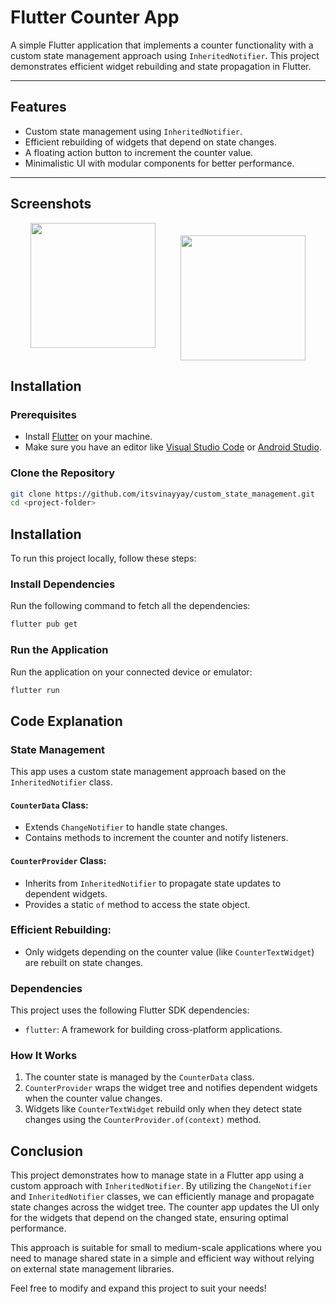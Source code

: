 # Flutter Counter App

A simple Flutter application that implements a counter functionality with a custom state management approach using `InheritedNotifier`. This project demonstrates efficient widget rebuilding and state propagation in Flutter.

---

## Features
- Custom state management using `InheritedNotifier`.
- Efficient rebuilding of widgets that depend on state changes.
- A floating action button to increment the counter value.
- Minimalistic UI with modular components for better performance.

---

## Screenshots

<div style="display: flex; gap:40px; justify-content: center;">
<img src="https://drive.google.com/uc?export=view&id=10NOKzN1yD8hQZ8BRPb8WS2YpQfsVXrGJ"  width="200"/>

<img src="https://drive.google.com/uc?export=view&id=1wvXrgB4djS0k-IW-dnZPl6TXXTz8Fizq" width="200" style="display: block; margin-top: 20px;"/>



</div>

## Installation


### Prerequisites
- Install [Flutter](https://docs.flutter.dev/get-started/install) on your machine.
- Make sure you have an editor like [Visual Studio Code](https://code.visualstudio.com/) or [Android Studio](https://developer.android.com/studio).

### Clone the Repository
```bash
git clone https://github.com/itsvinayyay/custom_state_management.git
cd <project-folder> 
```


## Installation

To run this project locally, follow these steps:
### Install Dependencies
Run the following command to fetch all the dependencies:

```bash
flutter pub get
```

### Run the Application
Run the application on your connected device or emulator:
``` bash
flutter run
```

## Code Explanation

### State Management
This app uses a custom state management approach based on the `InheritedNotifier` class.

#### `CounterData` Class:
- Extends `ChangeNotifier` to handle state changes.
- Contains methods to increment the counter and notify listeners.

#### `CounterProvider` Class:
- Inherits from `InheritedNotifier` to propagate state updates to dependent widgets.
- Provides a static `of` method to access the state object.

### Efficient Rebuilding:
- Only widgets depending on the counter value (like `CounterTextWidget`) are rebuilt on state changes.

### Dependencies
This project uses the following Flutter SDK dependencies:

- `flutter`: A framework for building cross-platform applications.

### How It Works
1. The counter state is managed by the `CounterData` class.
2. `CounterProvider` wraps the widget tree and notifies dependent widgets when the counter value changes.
3. Widgets like `CounterTextWidget` rebuild only when they detect state changes using the `CounterProvider.of(context)` method.


## Conclusion

This project demonstrates how to manage state in a Flutter app using a custom approach with `InheritedNotifier`. By utilizing the `ChangeNotifier` and `InheritedNotifier` classes, we can efficiently manage and propagate state changes across the widget tree. The counter app updates the UI only for the widgets that depend on the changed state, ensuring optimal performance.

This approach is suitable for small to medium-scale applications where you need to manage shared state in a simple and efficient way without relying on external state management libraries. 

Feel free to modify and expand this project to suit your needs!


